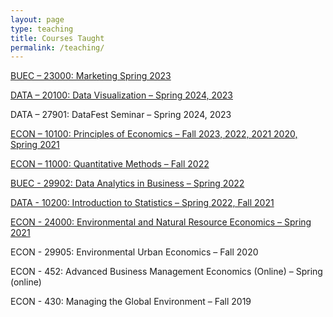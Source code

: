 ```yaml
---
layout: page
type: teaching
title: Courses Taught
permalink: /teaching/
---
```


[BUEC – 23000: Marketing Spring 2023](Marketing-Syllabus.pdf) 

[DATA – 20100: Data Visualization – Spring 2024, 2023](Data201-Syllabus–Spring24.pdf)

DATA – 27901: DataFest Seminar – Spring 2024, 2023

[ECON – 10100: Principles of Economics – Fall 2023, 2022, 2021 2020, Spring 2021](Econ101-Syllabus–Fall23.pdf) 

[ECON – 11000: Quantitative Methods – Fall 2022](Econ110.Syllabus.FA22.pdf)

[BUEC - 29902: Data Analytics in Business – Spring 2022](DAiB.Syllabus.SP22.pdf)

[DATA - 10200: Introduction to Statistics – Spring 2022, Fall 2021](DATA102.Syllabus.SP22.pdf)

[ECON - 24000: Environmental and Natural Resource Economics – Spring 2021](Env&Nat.Res.Eco.Syllabus.Spring.21.pdf)

ECON - 29905: Environmental Urban Economics – Fall 2020

ECON - 452: Advanced Business Management Economics (Online) – Spring (online)

ECON - 430: Managing the Global Environment – Fall 2019


